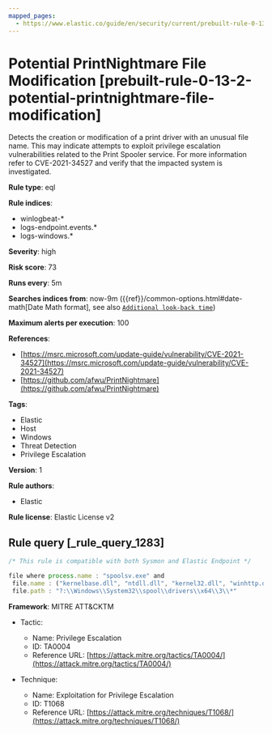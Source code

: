 ```yaml
---
mapped_pages:
  - https://www.elastic.co/guide/en/security/current/prebuilt-rule-0-13-2-potential-printnightmare-file-modification.html
---
```


# Potential PrintNightmare File Modification [prebuilt-rule-0-13-2-potential-printnightmare-file-modification]

Detects the creation or modification of a print driver with an unusual file name. This may indicate attempts to exploit privilege escalation vulnerabilities related to the Print Spooler service. For more information refer to CVE-2021-34527 and verify that the impacted system is investigated.

**Rule type**: eql

**Rule indices**:

* winlogbeat-*
* logs-endpoint.events.*
* logs-windows.*

**Severity**: high

**Risk score**: 73

**Runs every**: 5m

**Searches indices from**: now-9m ({{ref}}/common-options.html#date-math[Date Math format], see also [`Additional look-back time`](docs-content://solutions/security/detect-and-alert/create-detection-rule.md#rule-schedule))

**Maximum alerts per execution**: 100

**References**:

* [https://msrc.microsoft.com/update-guide/vulnerability/CVE-2021-34527](https://msrc.microsoft.com/update-guide/vulnerability/CVE-2021-34527)
* [https://github.com/afwu/PrintNightmare](https://github.com/afwu/PrintNightmare)

**Tags**:

* Elastic
* Host
* Windows
* Threat Detection
* Privilege Escalation

**Version**: 1

**Rule authors**:

* Elastic

**Rule license**: Elastic License v2

## Rule query [_rule_query_1283]

```js
/* This rule is compatible with both Sysmon and Elastic Endpoint */

file where process.name : "spoolsv.exe" and
 file.name : ("kernelbase.dll", "ntdll.dll", "kernel32.dll", "winhttp.dll", "user32.dll") and
 file.path : "?:\\Windows\\System32\\spool\\drivers\\x64\\3\\*"
```

**Framework**: MITRE ATT&CKTM

* Tactic:

    * Name: Privilege Escalation
    * ID: TA0004
    * Reference URL: [https://attack.mitre.org/tactics/TA0004/](https://attack.mitre.org/tactics/TA0004/)

* Technique:

    * Name: Exploitation for Privilege Escalation
    * ID: T1068
    * Reference URL: [https://attack.mitre.org/techniques/T1068/](https://attack.mitre.org/techniques/T1068/)



